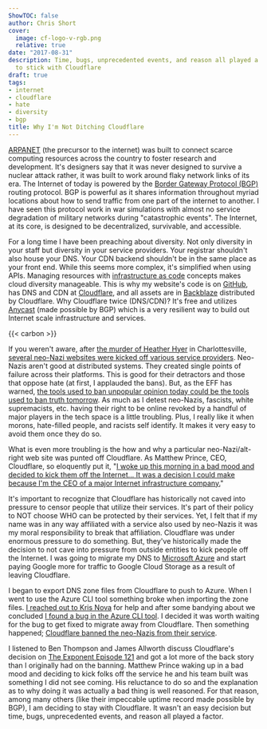```yaml
---
ShowTOC: false
author: Chris Short
cover:
  image: cf-logo-v-rgb.png
  relative: true
date: "2017-08-31"
description: Time, bugs, unprecedented events, and reason all played a factor in deciding
  to stick with Cloudflare
draft: true
tags:
- internet
- cloudflare
- hate
- diversity
- bgp
title: Why I'm Not Ditching Cloudflare
---
```


[ARPANET](http://searchnetworking.techtarget.com/definition/ARPANET) (the precursor to the internet) was built to connect scarce computing resources across the country to foster research and development. It's designers say that it was never designed to survive a nuclear attack rather, it was built to work around flaky network links of its era. The Internet of today is powered by the [Border Gateway Protocol (BGP)](https://en.wikipedia.org/wiki/Border_Gateway_Protocol) routing protocol. BGP is powerful as it shares information throughout myriad locations about how to send traffic from one part of the internet to another. I have seen this protocol work in war simulations with almost no service degradation of military networks during "catastrophic events". The Internet, at its core, is designed to be decentralized, survivable, and accessible.


For a long time I have been preaching about diversity. Not only diversity in your staff but diversity in your service providers. Your registrar shouldn't also house your DNS. Your CDN backend shouldn't be in the same place as your front end. While this seems more complex, it's simplified when using APIs. Managing resources with [infrastructure as code](https://en.wikipedia.org/wiki/Infrastructure_as_Code) concepts makes cloud diversity manageable. This is why my website's code is on [GitHub](https://github.com/chris-short/chrisshort.net), has DNS and CDN at [Cloudflare](https://www.cloudflare.com/), and all assets are in [Backblaze](https://secure.backblaze.com/r/0102f5) distributed by Cloudflare. Why Cloudflare twice (DNS/CDN)? It's free and utilizes [Anycast](https://en.wikipedia.org/wiki/Anycast) (made possible by BGP) which is a very resilient way to build out Internet scale infrastructure and services.

{{< carbon >}}

If you weren't aware, after [the murder of Heather Hyer](http://www.cnn.com/2017/08/13/us/charlottesville-heather-heyer-profile/index.html) in Charlottesville, [several neo-Nazi websites were kicked off various service providers](https://qz.com/1055141/what-websites-and-apps-have-banned-neo-nazis-and-white-supremacists/). Neo-Nazis aren't good at distributed systems. They created single points of failure across their platforms. This is good for their detractors and those that oppose hate (at first, I applauded the bans). But, as the EFF has warned, [the tools used to ban unpopular opinion today could be the tools used to ban truth tomorrow](https://www.eff.org/deeplinks/2017/08/fighting-neo-nazis-future-free-expression). As much as I detest neo-Nazis, fascists, white supremacists, etc. having their right to be online revoked by a handful of major players in the tech space is a little troubling. Plus, I really like it when morons, hate-filled people, and racists self identify. It makes it very easy to avoid them once they do so.

What is even more troubling is the how and why a particular neo-Nazi/alt-right web site was punted off Cloudflare. As Matthew Prince, CEO, Cloudflare, so eloquently put it, "[I woke up this morning in a bad mood and decided to kick them off the Internet... It was a decision I could make because I'm the CEO of a major Internet infrastructure company.](https://gizmodo.com/cloudflare-ceo-on-terminating-service-to-neo-nazi-site-1797915295)"

It's important to recognize that Cloudflare has historically not caved into pressure to censor people that utilize their services. It's part of their policy to NOT choose WHO can be protected by their services. Yet, I felt that if my name was in any way affiliated with a service also used by neo-Nazis it was my moral responsibility to break that affiliation. Cloudflare was under enormous pressure to do something. But, they've historically made the decision to not cave into pressure from outside entities to kick people off the Internet. I was going to migrate my DNS to [Microsoft Azure](https://azure.microsoft.com/) and start paying Google more for traffic to Google Cloud Storage as a result of leaving Cloudflare.

I began to export DNS zone files from Cloudflare to push to Azure. When I went to use the Azure CLI tool something broke when importing the zone files. [I reached out to Kris Nova](https://twitter.com/Kris__Nova/status/897946854477910016) for help and after some bandying about we concluded [I found a bug in the Azure CLI tool](https://github.com/Azure/azure-cli/issues/4245). I decided it was worth waiting for the bug to get fixed to migrate away from Cloudflare. Then something happened; [Cloudflare banned the neo-Nazis from their service](https://blog.cloudflare.com/why-we-terminated-daily-stormer/).

I listened to Ben Thompson and James Allworth discuss Cloudflare's decision on [The Exponent Episode 121](http://exponent.fm/episode-121-the-uber-mutation/) and got a lot more of the back story than I originally had on the banning. Matthew Prince waking up in a bad mood and deciding to kick folks off the service he and his team built was something I did not see coming. His reluctance to do so and the explanation as to why doing it was actually a bad thing is well reasoned. For that reason, among many others (like their impeccable uptime record made possible by BGP), I am deciding to stay with Cloudflare. It wasn't an easy decision but time, bugs, unprecedented events, and reason all played a factor.
